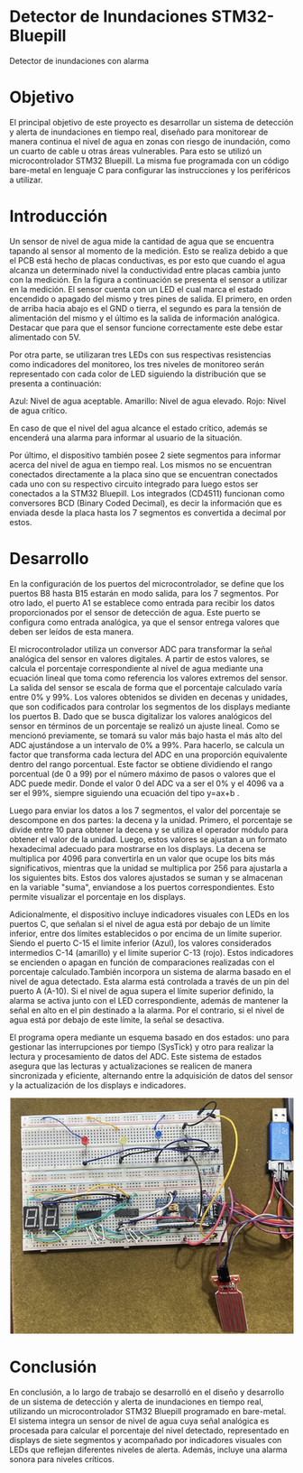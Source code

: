 # Detector de Inundaciones STM32-Bluepill
Detector de inundaciones con alarma

# Objetivo
El principal objetivo de este proyecto es desarrollar un sistema de detección y alerta de inundaciones en tiempo real, diseñado para monitorear de manera continua el nivel de agua en zonas con riesgo de inundación, como un cuarto de cable u otras áreas vulnerables. Para esto se utilizó un microcontrolador STM32 Bluepill. La misma fue programada con un código bare-metal en lenguaje C para configurar las instrucciones y los periféricos a utilizar.

# Introducción
Un sensor de nivel de agua mide la cantidad de agua que se encuentra  tapando al sensor al momento de la medición. Esto se realiza debido a que el PCB está hecho de placas conductivas, es por esto que cuando el agua alcanza un determinado nivel la conductividad entre placas cambia junto con la medición. En la figura a continuación se presenta el sensor a utilizar en la medición. El sensor cuenta con un LED el cual marca el estado encendido o apagado del mismo y tres pines de salida. El primero, en orden de arriba hacia abajo es el GND o tierra, el segundo es para la tensión de alimentación del mismo y el último es la salida de información analógica. Destacar que para que el sensor funcione correctamente este debe estar alimentado con 5V.

Por otra parte, se utilizaran tres LEDs con sus respectivas resistencias como indicadores del monitoreo, los tres niveles de monitoreo serán representado con cada color de LED siguiendo la distribución que se presenta a continuación:

Azul: Nivel de agua aceptable.
Amarillo: Nivel de agua elevado.
Rojo: Nivel de agua crítico.

En caso de que el nivel del agua alcance el estado crítico, además se encenderá una alarma para informar al usuario de la situación.

Por último, el dispositivo también posee 2 siete segmentos para informar acerca del nivel de agua en tiempo real. Los mismos no se encuentran conectados directamente a la placa sino que se encuentran conectados cada uno con su respectivo circuito integrado para luego estos ser conectados a la STM32 Bluepill. Los integrados (CD4511) funcionan como conversores BCD (Binary Coded Decimal), es decir la información que es enviada desde la placa hasta los 7 segmentos es convertida a decimal por estos.

# Desarrollo
En la configuración de los puertos del microcontrolador, se define que los puertos B8 hasta B15 estarán en modo salida, para los 7 segmentos. Por otro lado, el puerto A1 se establece como entrada para recibir los datos proporcionados por el sensor de detección de agua. Este puerto se configura como entrada analógica, ya que el sensor entrega valores que deben ser leídos de esta manera.

El microcontrolador utiliza un conversor ADC para transformar la señal analógica del sensor en valores digitales. A partir de estos valores, se calcula el porcentaje correspondiente al nivel de agua mediante una ecuación lineal que toma como referencia los valores extremos del sensor. La salida del sensor se escala de forma que el porcentaje calculado varía entre 0% y 99%. Los valores obtenidos se dividen en decenas y unidades, que son codificados para controlar los segmentos de los displays mediante los puertos B.
Dado que se busca digitalizar los valores analógicos del sensor en términos de un porcentaje se realizó un ajuste lineal. Como se mencionó previamente, se tomará su valor más bajo hasta el más alto del ADC ajustándose a un intervalo de 0% a  99%. Para hacerlo, se calcula un factor que transforma cada lectura del ADC en una proporción equivalente dentro del rango porcentual. Este factor se obtiene dividiendo el rango porcentual (de 0 a 99) por el número máximo de pasos o valores que el ADC puede medir. Donde el valor 0 del ADC va a ser el  0% y el 4096 va a ser el 99%, siempre siguiendo una ecuación del tipo y=ax+b .

Luego para enviar los datos a los 7 segmentos, el valor del porcentaje se descompone en dos partes: la decena y la unidad. Primero, el porcentaje se divide entre 10 para obtener la decena y se utiliza el operador módulo para obtener el valor de la unidad. Luego, estos valores se ajustan a un formato hexadecimal adecuado para mostrarse en los displays. La decena se multiplica por 4096 para convertirla en un valor que ocupe los bits más significativos, mientras que la unidad se multiplica por 256 para ajustarla a los siguientes bits. Estos dos valores ajustados se suman y se almacenan en la variable "suma", enviandose a los puertos correspondientes. Esto permite visualizar el porcentaje en los displays.

Adicionalmente, el dispositivo incluye indicadores visuales con LEDs en los puertos C, que señalan si el nivel de agua está por debajo de un límite inferior, entre dos límites establecidos o por encima de un límite superior. Siendo el puerto C-15 el limite inferior (Azul), los valores considerados intermedios C-14 (amarillo) y el limite superior C-13 (rojo). Estos indicadores se encienden o apagan en función de comparaciones realizadas con el porcentaje calculado.También incorpora un sistema de alarma basado en el nivel de agua detectado. Esta alarma está controlada a través de un pin del puerto A (A-10). Si el nivel de agua supera el límite superior definido, la alarma se activa junto con el LED correspondiente, además de mantener la señal en alto en el pin destinado a la alarma. Por el contrario, si el nivel de agua está por debajo de este límite, la señal se desactiva.

El programa opera mediante un esquema basado en dos estados: uno para gestionar las interrupciones por tiempo (SysTick) y otro para realizar la lectura y procesamiento de datos del ADC. Este sistema de estados asegura que las lecturas y actualizaciones se realicen de manera sincronizada y eficiente, alternando entre la adquisición de datos del sensor y la actualización de los displays e indicadores.

<p align="center">
  <img src="image.png" alt="Detector">
</p>

# Conclusión
En conclusión, a lo largo de trabajo se desarrolló en el diseño y desarrollo de un sistema de detección y alerta de inundaciones en tiempo real, utilizando un microcontrolador STM32 Bluepill programado en bare-metal. El sistema integra un sensor de nivel de agua cuya señal analógica es procesada para calcular el porcentaje del nivel detectado, representado en displays de siete segmentos y acompañado por indicadores visuales con LEDs que reflejan diferentes niveles de alerta. Además, incluye una alarma sonora para niveles críticos.
